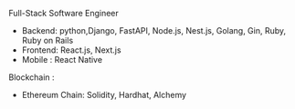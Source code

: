 Full-Stack Software Engineer 
- Backend: python,Django, FastAPI,  Node.js, Nest.js, Golang, Gin, Ruby, Ruby on Rails
- Frontend: React.js, Next.js
- Mobile : React Native

Blockchain :
- Ethereum Chain: Solidity, Hardhat, Alchemy


